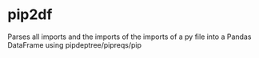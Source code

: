 # pip2df
Parses all imports and the imports of the imports of a py file into a Pandas DataFrame using pipdeptree/pipreqs/pip
